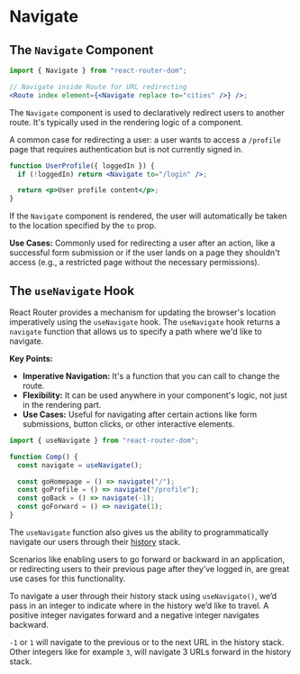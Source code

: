 # Navigate

## The `Navigate` Component

```jsx
import { Navigate } from "react-router-dom";

// Navigate inside Route for URL redirecting
<Route index element={<Navigate replace to="cities" />} />;
```

The `Navigate` component is used to declaratively redirect users to another route. It's typically used in the rendering logic of a component.

A common case for redirecting a user: a user wants to access a `/profile` page that requires authentication but is not currently signed in.

```jsx
function UserProfile({ loggedIn }) {
  if (!loggedIn) return <Navigate to="/login" />;

  return <p>User profile content</p>;
}
```

If the `Navigate` component is rendered, the user will automatically be taken to the location specified by the `to` prop.

**Use Cases:** Commonly used for redirecting a user after an action, like a successful form submission or if the user lands on a page they shouldn't access (e.g., a restricted page without the necessary permissions).

## The `useNavigate` Hook

React Router provides a mechanism for updating the browser's location imperatively using the `useNavigate` hook. The `useNavigate` hook returns a `navigate` function that allows us to specify a path where we'd like to navigate.

**Key Points:**

- **Imperative Navigation:** It's a function that you can call to change the route.
- **Flexibility:** It can be used anywhere in your component's logic, not just in the rendering part.
- **Use Cases:** Useful for navigating after certain actions like form submissions, button clicks, or other interactive elements.

```js
import { useNavigate } from "react-router-dom";

function Comp() {
  const navigate = useNavigate();

  const goHomepage = () => navigate("/");
  const goProfile = () => navigate("/profile");
  const goBack = () => navigate(-1);
  const goForward = () => navigate(1);
}
```

The `useNavigate` function also gives us the ability to programmatically navigate our users through their [history](https://developer.mozilla.org/en-US/docs/Web/API/Window/history) stack.

Scenarios like enabling users to go forward or backward in an application, or redirecting users to their previous page after they’ve logged in, are great use cases for this functionality.

To navigate a user through their history stack using `useNavigate()`, we’d pass in an integer to indicate where in the history we’d like to travel. A positive integer navigates forward and a negative integer navigates backward.

`-1` or `1` will navigate to the previous or to the next URL in the history stack. Other integers like for example `3`, will navigate 3 URLs forward in the history stack.
